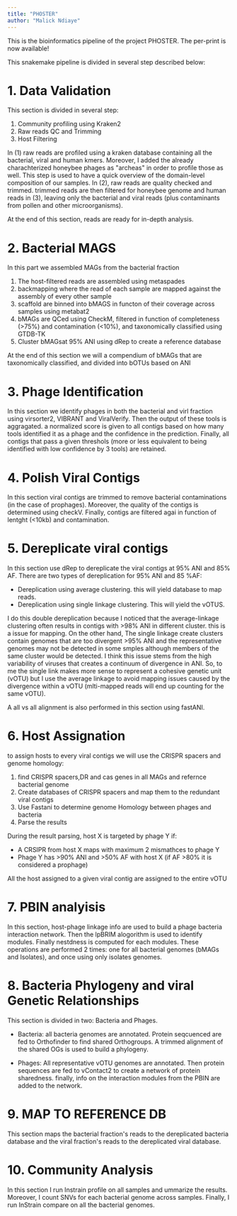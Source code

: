 ```yaml
---
title: "PHOSTER"
author: "Malick Ndiaye"
---
```


This is the bioinformatics pipeline of the project PHOSTER. The per-print is now available!

This snakemake pipeline is divided in several step described below:

# 1. Data Validation

This section is divided in several step:

1. Community profiling using Kraken2
2. Raw reads QC and Trimming
3. Host Filtering

In (1) raw reads are profiled using a kraken database containing all the bacterial, viral and human kmers. Moreover, I added the already charachterized honeybee phages as "archeas" in order to profile those as well. This step is used to have a quick overview of the domain-level composition of our samples. In (2), raw reads are quality checked and trimmed. trimmed reads are then filtered for honeybee genome and human reads in (3), leaving only the bacterial and viral reads (plus contaminants from pollen and other microorganisms). 

At the end of this section, reads are ready for in-depth analysis.

#  2. Bacterial MAGS

In this part we assembled MAGs from the bacterial fraction

1. The host-filtered reads are assembled using metaspades
2. backmapping where the read of each sample are mapped against the assembly of every other sample
3. scaffold are binned into bMAGS in functon of their coverage across samples using metabat2
4. bMAGs are QCed using CheckM, filtered in function of completeness (>75%) and contamination (<10%), and taxonomically classified using GTDB-TK
5. Cluster bMAGsat 95% ANI using dRep to create a reference database

At the end of this section we will a compendium of bMAGs that are taxonomically classified, and divided into bOTUs based on ANI

# 3. Phage Identification

In this section we identify phages in both the bacterial and virl fraction using virsorter2, VIBRANT and ViralVerify. Then the output of these tools is aggragated. a normalized score is given to all contigs based on how many tools identified it as a phage and the confidence in the prediction. Finally, all contigs that pass a given threshols (more or less equivalent to being identified with low confidence by 3 tools) are retained.

# 4. Polish Viral Contigs

In this section viral contigs are trimmed to remove bacterial contaminations (in the case of prophages). Moreover, the quality of the contigs is determined using checkV. Finally, contigs are filtered agai in function of lentght (<10kb) and contamination.

# 5. Dereplicate viral contigs

In this section use dRep to dereplicate the viral contigs at 95% ANI and 85% AF. There are two types of dereplication for 95% ANI and 85 %AF:
- Dereplication using average clustering. this will yield database to map reads.
- Dereplication using single linkage clustering. This will yield the vOTUS.

I do this double dereplication because I noticed that the average-linkage clustering often results in contigs with >98% ANI in different cluster. this is a issue for mapping. On the other hand, The single linkage create clusters contain genomes that are too divergent >95% ANI and the representative genomes may not be detected in some smples although members of the same cluster would be detected. I think this issue stems from the high variability of viruses that creates a continuum of divergence in ANI. So, to me the single link makes more sense to represent a cohesive genetic unit (vOTU) but I use the average linkage to avoid mapping issues caused by the divergence within a vOTU (mlti-mapped reads will end up counting for the same vOTU). 

A all vs all alignment is also performed in this section using fastANI.

# 6. Host Assignation

to assign hosts to every viral contigs we will use the CRISPR spacers and genome homology:

1. find CRISPR spacers,DR and cas genes in all MAGs and refernce bacterial genome
2. Create databases of CRISPR spacers and map them to the redundant viral contigs 
3. Use Fastani to determine genome Homology between phages and bacteria
4. Parse the results

During the result parsing, host X is targeted by phage Y if:
- A CRSIPR from host X maps with maximum 2 mismathces to phage Y
- Phage Y has >90% ANI and >50% AF with host X (if AF >80% it is considered a prophage)

All the host assigned to a given viral contig are assigned to the entire vOTU

# 7. PBIN analyisis

In this section, host-phage linkage info are used to build a phage bacteria interaction network. Then the lpBRIM alogorithm is used to identify modules. Finally nestdness is computed for each modules. These operations are performed 2 times: one for all bacterial genomes (bMAGs and Isolates), and once using only isolates genomes. 

# 8. Bacteria Phylogeny and viral Genetic Relationships

This section is divided in two: Bacteria and Phages.

- Bacteria: all bacteria genomes are annotated. Protein seqcuenced are fed to Orthofinder to find shared Orthogroups. A trimmed alignment of the shared OGs is used to build a phylogeny.

- Phages: All representative vOTU genomes are annotated. Then protein sequences are fed to vContact2 to create a network of protein sharedness. finally, info on the interaction modules from the PBIN are added to the network.

# 9. MAP TO REFERENCE DB 

This section maps the bacterial fraction's reads to the dereplicated bacteria database and the viral fraction's reads to the dereplicated viral database. 

# 10. Community Analysis

In this section I run Instrain profile on all samples and ummarize the results. Moreover, I count SNVs for each bacterial genome across samples. Finally, I run InStrain compare on all the bacterial genomes.
